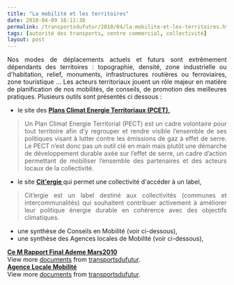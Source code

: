 ```yaml
---
title: "La mobilité et les territoires"
date: 2010-04-09 16:11:38
permalink: /transportsdufutur/2010/04/la-mobilite-et-les-territoires.html
tags: [autorité des transports, centre commercial, collectivité]
layout: post
---
```


<p style="text-align: justify">Nos modes de déplacements actuels et futurs sont extrêmement dépendants des territoires : topographie, densité, zone industrielle ou d'habitation, relief, monuments, infrastructures routières ou ferroviaires, zone touristique ... Les acteurs territoriaux jouent un rôle majeur en matière de planification de nos mobilités, de conseils, de promotion des meilleures pratiques. Plusieurs outils sont présentés ci dessous :</p> <ul> <li>le site des <strong><a href="http://www.pcet-ademe.fr/" target="_blank">Plans Climat Energie Territoriaux (PCET),</a></strong></li> </ul> <blockquote> <p style="text-align: justify">Un Plan Climat Energie Territorial (PECT) est un cadre volontaire pour tout territoire afin d’y regrouper et rendre visible l’ensemble de ses politiques visant à lutter contre les émissions de gaz à effet de serre. Le PECT n’est donc pas un outil clé en main mais plutôt une démarche de développement durable axée sur l’effet de serre, un cadre d’action permettant de mobiliser l’ensemble des partenaires et des acteurs locaux de la collectivité.</p></blockquote> <ul> <li>le site <strong><a href="http://www.citergie.fr/servlet/KBaseShow?sort=-1&cid=21591&m=3&catid=21592" target="_blank">Cit'ergie </a></strong>qui permet une collectivité d'accéder à un label,</li> </ul> <blockquote> <p style="text-align: justify">Cit’ergie est un label destiné aux collectivités (communes et intercommunalités) qui souhaitent contribuer activement à améliorer leur politique énergie durable en cohérence avec des objectifs climatiques. </p></blockquote> <ul> <li>une synthèse de Conseils en Mobilité (voir ci-dessous),</li> <li>une synthèse des Agences locales de Mobilité (voir ci-dessous),</li> </ul> <p style="text-align: justify"> </p>  <!--more-->  <div id="__ss_3675339"><strong><a href="http://www.slideshare.net/transportsdufutur/ce-m-rapport-final-ademe-mars2010" title="Ce M Rapport Final Ademe Mars2010">Ce M Rapport Final Ademe Mars2010</a></strong>   <div>View more <a href="http://www.slideshare.net/">documents</a> from <a href="http://www.slideshare.net/transportsdufutur">transportsdufutur</a>.</div></div> <div id="__ss_3675352"><strong><a href="http://www.slideshare.net/transportsdufutur/agence-locale-mobilit" title="Agence Locale Mobilité">Agence Locale Mobilité</a></strong>   <div>View more <a href="http://www.slideshare.net/">documents</a> from <a href="http://www.slideshare.net/transportsdufutur">transportsdufutur</a>.</div></div>
